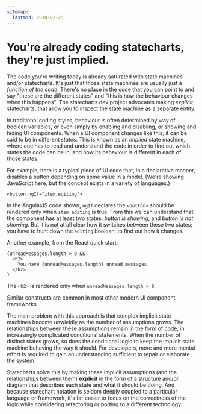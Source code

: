 ```yaml
---
sitemap:
  lastmod: 2018-02-25
---
```


# You're already coding statecharts, they're just implied.

The code you're writing today is already saturated with state machines and/or statecharts.  It's just that those state machines are usually just a _function of the code_.  There's no place in the code that you can point to and say "these are the different states" and "this is how the behaviour changes when this happens".  The statecharts.dev project advocates making _explicit_ statecharts, that allow you to inspect the state machine as a separate entity.

In traditional coding styles, behaviour is often determined by way of boolean variables, or even simply by enabling and disabling, or showing and hiding UI components.  When a UI component changes like this, it can be said to be in different _states_.  This is known as an _implied_ state machine, where one has to read and understand the code in order to find out which states the code can be in, and how its behaviour is different in each of those states.

For example, here is a typical piece of UI code that, in a declarative manner, disables a button depending on some value in a model. (We're showing JavaScript here, but the concept exists in a variety of languages.)

```
<button ngIf="item.editing">
```

In the AngularJS code shown, `ngIf` declares the `<button>` should be rendered only when `item.editing` is true.  From this we can understand that the component has at least two states: _button is showing_, and _button is not showing_.  But it is not at all clear how it switches between these two states; you have to hunt down the `editing` boolean, to find out how it changes.

Another example, from the React quick start:

```
{unreadMessages.length > 0 &&
  <h2>
    You have {unreadMessages.length} unread messages.
  </h2>
}
```

The `<h2>` is rendered only when `unreadMessages.length > 0`.

Similar constructs are common in most other modern UI component frameworks.

The main problem with this approach is that complex implicit state machines become unwieldly as the number of assumptions grows.  The relationships between these assumptions remain in the form of code, in increasingly complicated conditional statements.  When the number of distinct states grows, so does the conditional logic to keep the implicit state machine behaving the way it should. For developers, more and more mental effort is required to gain an understanding sufficient to repair or elaborate the system.

Statecharts solve this by making these implicit assumptions (and the relationships between them) **explicit** in the form of a structure and/or diagram that describes each state and what it should be doing. And because statechart notation is seldom deeply coupled to a particular language or framework, it's far easier to focus on the correctness of the logic while considering refactoring or porting to a different technology.
